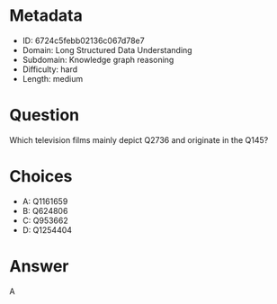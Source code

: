 # Metadata

- ID: 6724c5febb02136c067d78e7
- Domain: Long Structured Data Understanding
- Subdomain: Knowledge graph reasoning
- Difficulty: hard
- Length: medium

# Question

Which television films mainly depict Q2736 and originate in the Q145?

# Choices

- A: Q1161659
- B: Q624806
- C: Q953662
- D: Q1254404

# Answer

A
